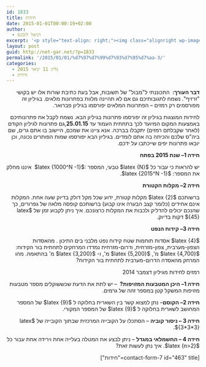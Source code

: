 ```yaml
---
id: 1833
title: חידות
date: 2015-01-01T00:00:19+02:00
author:
  - דניאל לובזנס
excerpt: '<p style="text-align: right;"><img class="alignright wp-image-1696" src="http://net-gar.net/wp-content/uploads/2014/11/unnamed-1.jpg" alt="unnamed (1)" width="101" height="106" />מדור החידות לילדים ונוער המחודש, יותר אתגר, יותר עניין בעריכת <span style="color: #222222;">דניאל לובזנס.</span></p>'
layout: post
guid: http://net-gar.net/?p=1833
permalink: '/2015/01/01/%d7%97%d7%99%d7%93%d7%95%d7%aa-3/'
categories:
  - גליון 11 ינואר 2015
  - חידות
---
```

<p style="direction: rtl;">
  <strong>דבר העורך: </strong> התכוננתי ל"מבול" של תשובות, אבל בעת כתיבת שורות אלו יש בקושי "זרזיף". נשמח לתגובותיכם גם אם לא תהיינה מלוות בפתרונות מלאים. בגיליון זה מפורסמים רק רמזים – הפתרונות המלאים יפורסמו בגיליון פברואר.
</p>

<p style="direction: rtl;">
  לחידות המוצגות בגיליון זה יפורסמו פתרונות בגיליון הבא. נשמח לקבל את פתרונותיכם באמצעות המקום המיועד לכך בתחתית העמוד עד <strong>25.01.15</strong>,גם פתרונות לגיליון הקודם (לאחר שקבלתם רמזים) יתקבלו בברכה. אנא ציינו את שמכם, היישוב בו אתם גרים, שם ביה"ס שלכם והכיתה בה אתם לומדים. בגיליון הבא יפורסמו שמות הפותרים נכונה, וכן יובאו פתרונות יפים שייכתבו על ידכם.
</p>

<p style="direction: rtl;">
  <strong>חידה 1</strong><strong>– שנת 2015 בפתח</strong>
</p>

<p style="direction: rtl;">
  יש להראות כי עבור כל $latex {N}$ טבעי, המספר :$latex {1000^N -1}$  איננו מחלק את המספר: $latex {2015^N -1}$.
</p>

<p style="direction: rtl;">
  <strong>חידה 2</strong><strong>– מקלות הקטורת</strong>
</p>

<p style="direction: rtl;">
  ברשותכם $latex {2}$ מקלות קטורת, ידוע שכל מקל דולק בדיוק שעה אחת. המקלות אינם אחידים (כלומר קצב הבערה אינו קבוע) ברשותכם קופסה מלאה של גפרורים, כך שהנכם יכולים להדליק ולכבות את המקלות כרצונכם. איך ניתן לקבוע זמן של $latex {45}$ דקות בדיוק.
</p>

<p style="direction: rtl;">
  <strong>חידה 3</strong><strong>– קידוח הנפט</strong>
</p>

<p style="direction: rtl;">
  $latex {4}$ אסדות תוחמות שטח קידוח נפט מלבני בים התיכון . מהאסדות הצפון-מערבית, צפון-מזרחית, ודרום-מזרחית נמדדו המרחקים לתחתית בור הקידוח: $latex {4,700}$ מ', $latex {5,200}$ מ', ו- $latex {3,200}$ מ' בהתאמה. מהו המרחק מהאסדה הדרום-מערבית לתחתית בור הקידוח?
</p>

<p style="direction: rtl;">
  רמזים לחידות מגיליון דצמבר 2014
</p>

<p style="direction: rtl;">
  <strong>חידה 1</strong><strong>– היכן המטבעות המזויפות? </strong> &#8211; יש לתת את הדעת שכששוקלים מספר מטבעות מזויפות המשקל קטן במספר זהה של גרמים.
</p>

<p style="direction: rtl;">
  <strong>חידה 2</strong><strong>– הקוסם</strong>&#8211; נתן למצוא קשר בין השארית בחלוקה ל $latex {9}$ של המספר המחושב לשארית בחלוקה ל $latex {9}$ של המספר המקורי.
</p>

<p style="direction: rtl;">
  <strong>חידה 3 &#8211; ניסור קוביה</strong> – הסתכלו על הקובייה המרכזית שבתוך הקובייה של $latex {3*3*3}$.
</p>

<p style="direction: rtl;">
  <strong>חידה 4 &#8211; החשמלאי במגדל</strong> – ניתן לבצע את המטלה בעלייה אחת וירידה אחת עבור כל $latex {n>2}$. איך נתן לעשות זאת?
</p>

<p style="direction: rtl;">
  <span style="color: #222222;">[contact-form-7 id="463" title="חידות"]</span>
</p>